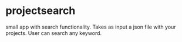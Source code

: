 # projectsearch
small app with search functionality. Takes as input a json file with your projects. User can search any keyword.
